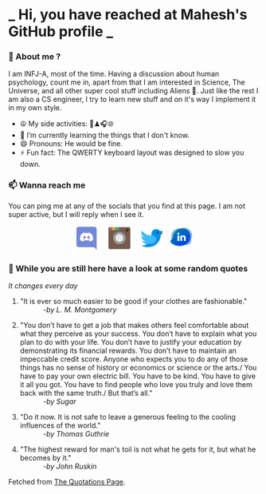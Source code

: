 # **_ Hi, you have reached at Mahesh's GitHub profile _**
### 🌸 About me ?
I am INFJ-A, most of the time. Having a discussion about human psychology, count me in, apart from that I am interested in Science, The Universe, and all other super cool stuff including Aliens 🤫. Just like the rest I am also a CS engineer, I try to learn new stuff and on it's way I implement it in my own style. 
- ☮ My side activities: 🎨♟🎧🌐
- 🌱 I’m currently learning the things that I don't know.
- 😄 Pronouns: He would be fine.
- ⚡ Fun fact: The QWERTY keyboard layout was designed to slow you down.

### 📫 Wanna reach me
You can ping me at any of the socials that you find at this page. I am not super active, but I will reply when I see it.
<p align="center">
<a href="https://discordapp.com/users/733328856957714472"><img src="./Assets/Papirus-Team-Papirus-Apps-Discord.svg" height="50px" width="50px" ></a>&nbsp; &nbsp;  
<a href ="https://instagram.com/obl1v_on"><img src="./Assets/Papirus-Team-Papirus-Apps-Instagram.svg" height="50px" width="50px" ></a>&nbsp;  &nbsp; 
<a href ="https://twitter.com/MaheshN2000"><img src="./Assets/Papirus-Team-Papirus-Apps-Twitter.svg" height ="50px" width="50px" ></a>&nbsp;
<a href ="https://linkedin.com/in/mahesh2000"><img src="./Assets/in.png" height ="50px" width="50px" ></a>

</p>



### 🔰 While you are still here have a look at some random quotes
*It changes every day*

<!-- BLOG-POST-LIST:START -->
 1.  "It is ever so much easier to be good if your clothes are fashionable." <br> &emsp;&emsp;&emsp; <i>-by L. M. Montgomery</i> 

 2.  "You don’t have to get a job that makes others feel comfortable about what they perceive as your success. You don’t have to explain what you plan to do with your life. You don’t have to justify your education by demonstrating its financial rewards. You don’t have to maintain an impeccable credit score. Anyone who expects you to do any of those things has no sense of history or economics or science or the arts./ You have to pay your own electric bill. You have to be kind. You have to give it all you got. You have to find people who love you truly and love them back with the same truth./ But that’s all." <br> &emsp;&emsp;&emsp; <i>-by Sugar</i> 

 3.  "Do it now. It is not safe to leave a generous feeling to the cooling influences of the world." <br> &emsp;&emsp;&emsp; <i>-by Thomas Guthrie</i> 

 4.  "The highest reward for man's toil is not what he gets for it, but what he becomes by it." <br> &emsp;&emsp;&emsp; <i>-by John Ruskin</i> 
<!-- BLOG-POST-LIST:END -->
Fetched from <a href="http://www.quotationspage.com/data/mqotd.rss"> The Quotations Page</a>.
<!-- The above quotes are fetched from " http://www.quotationspage.com/data/mqotd.rss " and the github action used was gautamkrishnar/blog-post-workflow@master -->
